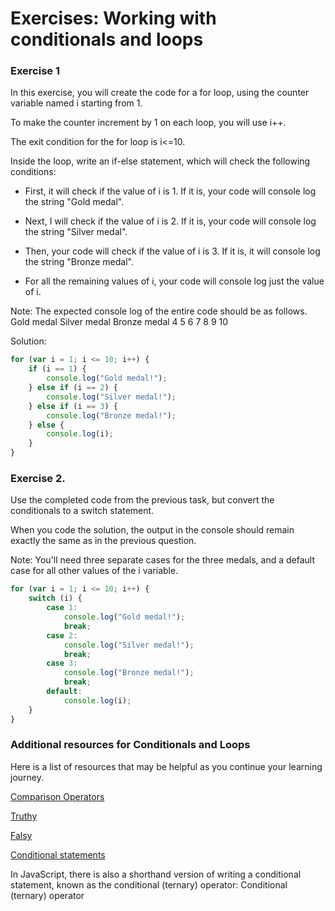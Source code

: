 # Exercises: Working with conditionals and loops

### Exercise 1
In this exercise, you will create the code for a for loop, using the counter variable named i starting from 1.

To make the counter increment by 1 on each loop, you will use i++.

The exit condition for the for loop is i<=10.

Inside the loop, write an if-else statement, which will check the following conditions:

- First, it will check if the value of i is 1. If it is, your code will console log the string "Gold medal".

- Next, I will check if the value of i is 2. If it is, your code will console log the string "Silver medal".

- Then, your code will check if the value of i is 3. If it is, it will console log the string "Bronze medal".

- For all the remaining values of i, your code will console log just the value of i.

Note: The expected console log of the entire code should be as follows.
Gold medal
Silver medal
Bronze medal
4
5
6
7
8
9
10

Solution: 
```javascript
for (var i = 1; i <= 10; i++) {
    if (i == 1) {
        console.log("Gold medal!");
    } else if (i == 2) {
        console.log("Silver medal!");
    } else if (i == 3) {
        console.log("Bronze medal!");
    } else {
        console.log(i);
    }    
}
```

### Exercise 2. 
Use the completed code from the previous task, but convert the conditionals to a switch statement.

When you code the solution, the output in the console should remain exactly the same as in the previous question.

Note: You'll need three separate cases for the three medals, and a default case for all other values of the i variable.

```javascript
for (var i = 1; i <= 10; i++) {
    switch (i) {
        case 1:
            console.log("Gold medal!");
            break;
        case 2:
            console.log("Silver medal!");
            break;
        case 3:
            console.log("Bronze medal!");
            break;
        default:
            console.log(i);
    }
}
```

### Additional resources for Conditionals and Loops

Here is a list of resources that may be helpful as you continue your learning journey.

[Comparison Operators](https://www.javascripttutorial.net/javascript-comparison-operators/)

[Truthy](https://developer.mozilla.org/en-US/docs/Glossary/Truthy) 

[Falsy](https://developer.mozilla.org/en-US/docs/Glossary/Falsy) 

[Conditional statements](https://developer.mozilla.org/en-US/docs/Learn/JavaScript/Building_blocks/conditionals)

In JavaScript, there is also a shorthand version of writing a conditional statement, known as the conditional (ternary) operator: Conditional (ternary) operator